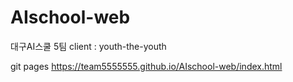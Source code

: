 # AIschool-web 
대구AI스쿨 5팀   client : youth-the-youth

git pages
https://team5555555.github.io/AIschool-web/index.html
